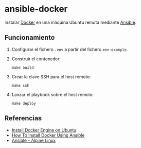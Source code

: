 # ansible-docker

Instalar [Docker](https://www.docker.com) en una máquina Ubuntu remota mediante [Ansible](https://www.ansible.com).

## Funcionamiento

1. Configurar el fichero `.env` a partir del fichero `env-example`.

2. Construir el contenedor:

    ```shell
    make build
    ```

3. Crear la clave SSH para el host remoto:

    ```shell
    make ssh
    ```

4. Lanzar el playbook sobre el host remoto:

    ```shell
    make deploy
    ```

## Referencias

- [Install Docker Engine on Ubuntu](https://docs.docker.com/engine/install/ubuntu/)
- [How To Install Docker Using Ansible](https://medium.com/codex/how-to-install-docker-using-ansible-84d40005169)
- [Ansible - Alpine Linux](https://wiki.alpinelinux.org/wiki/Ansible)
